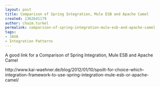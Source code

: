 ```yaml
---
layout: post
title: Comparison of Spring Integration, Mule ESB and Apache Camel
created: 1362641179
author: chaim.turkel
permalink: comparison-of-spring-integration-mule-esb-and-apache-camel
tags:
- JAVA
- Integration Patterns
---
```

<p>A good link for a&nbsp;Comparison of Spring Integration, Mule ESB and Apache Camel</p>
<p>http://www.kai-waehner.de/blog/2012/01/10/spoilt-for-choice-which-integration-framework-to-use-spring-integration-mule-esb-or-apache-camel/</p>
<p>&nbsp;</p>
